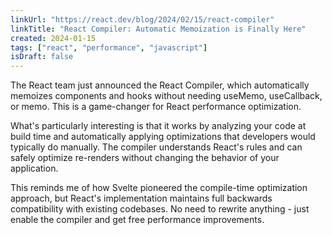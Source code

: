 ```yaml
---
linkUrl: "https://react.dev/blog/2024/02/15/react-compiler"
linkTitle: "React Compiler: Automatic Memoization is Finally Here"
created: 2024-01-15
tags: ["react", "performance", "javascript"]
isDraft: false
---
```


The React team just announced the React Compiler, which automatically memoizes components and hooks without needing useMemo, useCallback, or memo. This is a game-changer for React performance optimization.

What's particularly interesting is that it works by analyzing your code at build time and automatically applying optimizations that developers would typically do manually. The compiler understands React's rules and can safely optimize re-renders without changing the behavior of your application.

This reminds me of how Svelte pioneered the compile-time optimization approach, but React's implementation maintains full backwards compatibility with existing codebases. No need to rewrite anything - just enable the compiler and get free performance improvements.